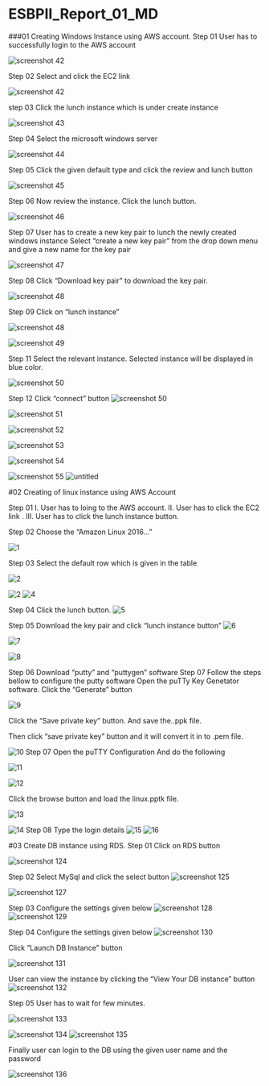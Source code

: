 # ESBPII_Report_01_MD
###01 Creating Windows Instance using AWS account.
Step 01
User has to successfully login to the AWS account

![screenshot 42](https://cloud.githubusercontent.com/assets/19299815/17270208/4506ff3c-567b-11e6-9fdd-5783bbd1d0b5.png)


Step 02
Select and click the EC2 link

![screenshot 42](https://cloud.githubusercontent.com/assets/19299815/17270208/4506ff3c-567b-11e6-9fdd-5783bbd1d0b5.png)


step 03
Click the lunch instance which is under create instance

![screenshot 43](https://cloud.githubusercontent.com/assets/19299815/17270216/70098358-567b-11e6-9737-bcfc1b61fa30.png)


Step 04 
Select the microsoft windows server

![screenshot 44](https://cloud.githubusercontent.com/assets/19299815/17270305/2708635c-567d-11e6-9334-a44e34db4812.png)


Step 05
Click the given default type and click the review and lunch button 

![screenshot 45](https://cloud.githubusercontent.com/assets/19299815/17270316/4ea63c22-567d-11e6-991b-07ff623de609.png)


Step 06
Now review the instance. Click the lunch button.

![screenshot 46](https://cloud.githubusercontent.com/assets/19299815/17270325/97303fba-567d-11e6-88c2-140564379117.png)


Step 07
User has to create a new key pair to lunch the newly created windows instance
Select “create a new key pair” from the drop down menu and give a new name for the key pair

![screenshot 47](https://cloud.githubusercontent.com/assets/19299815/17270330/b48bb7b0-567d-11e6-93af-6e1762682ab5.png)


Step 08
Click “Download key pair” to download the key pair. 

![screenshot 48](https://cloud.githubusercontent.com/assets/19299815/17270335/f09853d0-567d-11e6-9b7f-c37d2ce24678.png)


Step 09
Click on “lunch instance”

![screenshot 48](https://cloud.githubusercontent.com/assets/19299815/17270352/478ff314-567e-11e6-9a4c-487808cde93c.png)

![screenshot 49](https://cloud.githubusercontent.com/assets/19299815/17270399/5ef82840-567f-11e6-90e6-5299cf5da22c.png)

Step 11
Select the relevant instance.
Selected instance will be displayed in blue color.

![screenshot 50](https://cloud.githubusercontent.com/assets/19299815/17270420/cbc7f9fa-567f-11e6-84c4-76fe6eb7a9a4.png)


Step 12
Click “connect” button
![screenshot 50](https://cloud.githubusercontent.com/assets/19299815/17270420/cbc7f9fa-567f-11e6-84c4-76fe6eb7a9a4.png)


![screenshot 51](https://cloud.githubusercontent.com/assets/19299815/17270455/7faed128-5680-11e6-818a-587db0f44622.png)

![screenshot 52](https://cloud.githubusercontent.com/assets/19299815/17270469/ecd0ec32-5680-11e6-856e-338e20252789.png)


![screenshot 53](https://cloud.githubusercontent.com/assets/19299815/17270478/16d5820e-5681-11e6-8688-ba373163a832.png)

![screenshot 54](https://cloud.githubusercontent.com/assets/19299815/17270544/86157b96-5682-11e6-8259-68510c82d373.png)


![screenshot 55](https://cloud.githubusercontent.com/assets/19299815/17270564/04c99df0-5683-11e6-87e5-b8fed7be5787.png)
![untitled](https://cloud.githubusercontent.com/assets/19299815/17270562/ff916dfe-5682-11e6-918a-1d7cd1188d09.png)


#02 Creating of linux instance using AWS Account


Step 01
I.	User has to loing to the AWS account.
II.	User has to click the EC2 link .
III.	User has to click the lunch instance button.

Step 02
Choose the “Amazon Linux 2016…”

![1](https://cloud.githubusercontent.com/assets/19299815/17270587/65cff054-5683-11e6-97db-7ccb078342f9.jpg)

Step 03
Select the default row which is given in the table

![2](https://cloud.githubusercontent.com/assets/19299815/17270606/e0360838-5683-11e6-994f-7e2130814b17.jpg)



![2](https://cloud.githubusercontent.com/assets/19299815/17270606/e0360838-5683-11e6-994f-7e2130814b17.jpg)
![4](https://cloud.githubusercontent.com/assets/19299815/17270618/5866deae-5684-11e6-815f-f596467e6cae.jpg)




Step 04
Click the lunch button. 
![5](https://cloud.githubusercontent.com/assets/19299815/17270632/b746a2ec-5684-11e6-9780-7f37d67a4654.jpg)

Step 05
Download the key pair and click “lunch instance button”
![6](https://cloud.githubusercontent.com/assets/19299815/17270633/c5f1d780-5684-11e6-9686-8bf513ae491d.jpg)

![7](https://cloud.githubusercontent.com/assets/19299815/17270635/e6a0d990-5684-11e6-9261-6b80939b7967.png)

![8](https://cloud.githubusercontent.com/assets/19299815/17270636/e6a79bae-5684-11e6-85db-f6f896f165b8.png)


Step 06
Download “putty” and “puttygen” software
Step 07 
Follow the steps bellow to configure the putty software
Open the puTTy Key Genetator software.
Click the “Generate” button

![9](https://cloud.githubusercontent.com/assets/19299815/17270681/a0f515f8-5686-11e6-83d8-86c8b6e2efb8.jpg)

Click the “Save private key” button. And save the..ppk file.

Then click “save private key” button and it will convert it in to .pem file.

![10](https://cloud.githubusercontent.com/assets/19299815/17270775/b77723dc-5688-11e6-84fb-4e26267d4df1.png)
Step 07 
Open the puTTY Configuration
And do the following 


![11](https://cloud.githubusercontent.com/assets/19299815/17270779/c9dbdf4a-5688-11e6-94a8-eca6bbb425cb.png)

![12](https://cloud.githubusercontent.com/assets/19299815/17270780/c9e264b4-5688-11e6-862e-65be0f2ee71e.png)

Click the browse button and load the linux.pptk file.

![13](https://cloud.githubusercontent.com/assets/19299815/17270798/0b78821e-5689-11e6-9140-38aa68defa06.png)


![14](https://cloud.githubusercontent.com/assets/19299815/17270803/28d5a526-5689-11e6-8f2f-a75a80e8d960.png)
Step 08
Type the login details 
![15](https://cloud.githubusercontent.com/assets/19299815/17270813/4fecc96e-5689-11e6-8a0b-496db08930f5.png)
![16](https://cloud.githubusercontent.com/assets/19299815/17270814/4ff3c854-5689-11e6-8230-cd3dc9247fbf.jpg)
 
 
 
#03 Create DB instance using RDS.
Step 01
Click on RDS button

![screenshot 124](https://cloud.githubusercontent.com/assets/19299815/17270963/a16bdf52-568c-11e6-84c1-d528ab42776a.png)

Step 02
Select MySql and click the select button
![screenshot 125](https://cloud.githubusercontent.com/assets/19299815/17270966/b89e0e0c-568c-11e6-9502-891d86377e8b.png)


![screenshot 127](https://cloud.githubusercontent.com/assets/19299815/17270971/cccbe64c-568c-11e6-877d-0e98befed360.png)

Step 03
Configure the settings given below 
![screenshot 128](https://cloud.githubusercontent.com/assets/19299815/17270975/f38aebd4-568c-11e6-9eae-6b3f4a910c69.png)
![screenshot 129](https://cloud.githubusercontent.com/assets/19299815/17270982/fd26a7e6-568c-11e6-970c-67cc48dac6e3.png)

Step 04
Configure the settings given below 
![screenshot 130](https://cloud.githubusercontent.com/assets/19299815/17271002/5be52f96-568d-11e6-8727-cfa49e853874.png)



Click “Launch DB Instance” button


![screenshot 131](https://cloud.githubusercontent.com/assets/19299815/17271003/5be61c08-568d-11e6-9c3e-a04d123569d6.png)

User can view the instance by clicking the “View Your DB instance” button
![screenshot 132](https://cloud.githubusercontent.com/assets/19299815/17271018/cb3591ce-568d-11e6-94d0-b17be1959c32.png)

Step 05
User has to wait for few minutes. 


![screenshot 133](https://cloud.githubusercontent.com/assets/19299815/17271019/ee472074-568d-11e6-8684-e9fb5980e0ee.png)

![screenshot 134](https://cloud.githubusercontent.com/assets/19299815/17271021/07ae1d38-568e-11e6-8314-63a41b248d93.png)
![screenshot 135](https://cloud.githubusercontent.com/assets/19299815/17271022/07b3e5a6-568e-11e6-982a-06e14ee3442e.png)

Finally user can login to the DB using the given user name and the password

![screenshot 136](https://cloud.githubusercontent.com/assets/19299815/17271027/1ac60192-568e-11e6-934c-91c9e494b8da.png)










































































